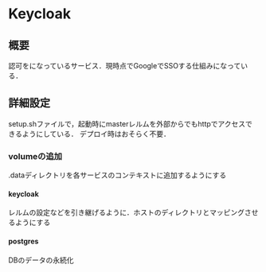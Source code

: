 # Keycloak

## 概要

認可をになっているサービス．現時点でGoogleでSSOする仕組みになっている．

## 詳細設定

setup.shファイルで，起動時にmasterレルムを外部からでもhttpでアクセスできるようにしている．
デプロイ時はおそらく不要．

### volumeの追加

.dataディレクトリを各サービスのコンテキストに追加するようにする

#### keycloak

レルムの設定などを引き継げるように．ホストのディレクトリとマッピングさせるようにする

#### postgres

DBのデータの永続化
